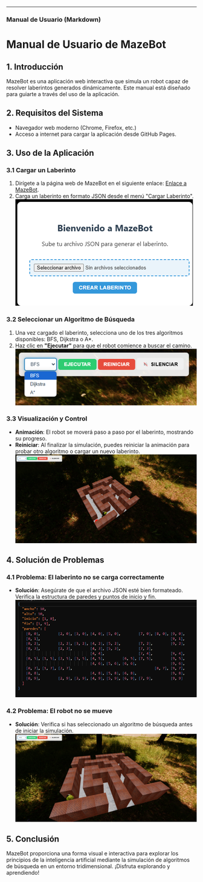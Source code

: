 
---

### **Manual de Usuario** (Markdown)


# Manual de Usuario de MazeBot

## 1. Introducción
MazeBot es una aplicación web interactiva que simula un robot capaz de resolver laberintos generados dinámicamente. Este manual está diseñado para guiarte a través del uso de la aplicación.

## 2. Requisitos del Sistema
- Navegador web moderno (Chrome, Firefox, etc.)
- Acceso a internet para cargar la aplicación desde GitHub Pages.

## 3. Uso de la Aplicación

### 3.1 Cargar un Laberinto
1. Dirígete a la página web de MazeBot en el siguiente enlace: [Enlace a MazeBot](https://esau-arenas.github.io/IA1_1S2025_P3_G4/).
2. Carga un laberinto en formato JSON desde el menú "Cargar Laberinto".
![img](image.png)

### 3.2 Seleccionar un Algoritmo de Búsqueda
1. Una vez cargado el laberinto, selecciona uno de los tres algoritmos disponibles: BFS, Dijkstra o A*.
2. Haz clic en **"Ejecutar"** para que el robot comience a buscar el camino.
![alt text](image-1.png)

### 3.3 Visualización y Control
- **Animación**: El robot se moverá paso a paso por el laberinto, mostrando su progreso.
- **Reiniciar**: Al finalizar la simulación, puedes reiniciar la animación para probar otro algoritmo o cargar un nuevo laberinto.
![alt text](image-2.png)

## 4. Solución de Problemas

### 4.1 Problema: El laberinto no se carga correctamente
- **Solución**: Asegúrate de que el archivo JSON esté bien formateado. Verifica la estructura de paredes y puntos de inicio y fin.
![alt text](image-3.png)

### 4.2 Problema: El robot no se mueve
- **Solución**: Verifica si has seleccionado un algoritmo de búsqueda antes de iniciar la simulación.
![alt text](image-4.png)

## 5. Conclusión
MazeBot proporciona una forma visual e interactiva para explorar los principios de la inteligencia artificial mediante la simulación de algoritmos de búsqueda en un entorno tridimensional. ¡Disfruta explorando y aprendiendo!

